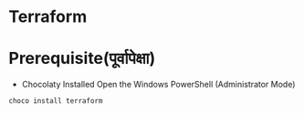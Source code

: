 # Terraform
# Prerequisite(पूर्वापेक्षा)
- Chocolaty Installed
Open the Windows PowerShell (Administrator Mode)
```
choco install terraform
```

